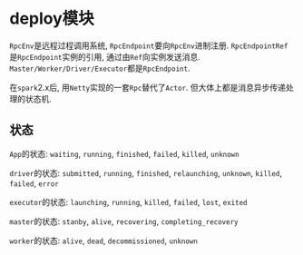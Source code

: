 # deploy模块

`RpcEnv`是远程过程调用系统, `RpcEndpoint`要向`RpcEnv`进制注册. `RpcEndpointRef`是`RpcEndpoint`实例的引用, 通过由`Ref`向实例发送消息. `Master/Worker/Driver/Executor`都是`RpcEndpoint`.

在`spark`2.x后, 用`Netty`实现的一套`Rpc`替代了`Actor`. 但大体上都是消息异步传递处理的状态机.

## 状态

`App`的状态: `waiting`, `running`, `finished`, `failed`, `killed`, `unknown`

`driver`的状态: `submitted`, `running`, `finished`, `relaunching`, `unknown`, `killed`, `failed`, `error`

`executor`的状态: `launching`, `running`, `killed`, `failed`, `lost`, `exited`

`master`的状态: `stanby`, `alive`, `recovering`, `completing_recovery`

`worker`的状态: `alive`, `dead`, `decommissioned`, `unknown`